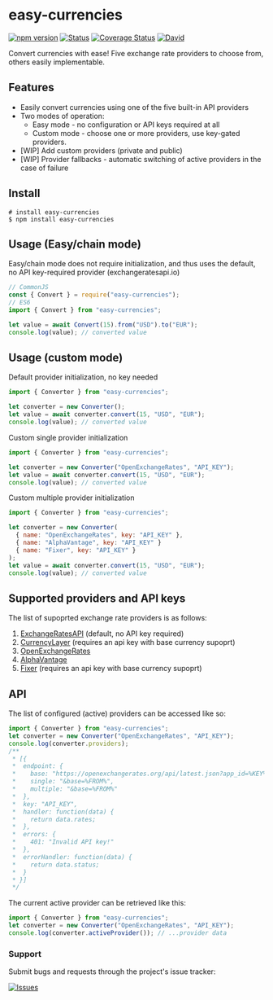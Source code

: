 # easy-currencies

[![npm version](http://img.shields.io/npm/v/easy-currencies.svg?style=flat)](https://npmjs.org/package/easy-currencies "View this project on npm")
[![Status](https://travis-ci.org/scharkee/easy-currencies.svg?branch=master)](https://travis-ci.org/scharkee/easy-currencies)
[![Coverage Status](https://coveralls.io/repos/github/Scharkee/easy-currencies/badge.svg?branch=master)](https://coveralls.io/github/Scharkee/easy-currencies?branch=master)
[![David](https://img.shields.io/david/scharkee/easy-currencies.svg)](https://david-dm.org/scharkee/easy-currencies)

Convert currencies with ease! Five exchange rate providers to choose from, others easily implementable.

## Features

- Easily convert currencies using one of the five built-in API providers
- Two modes of operation:
  - Easy mode - no configuration or API keys required at all
  - Custom mode - choose one or more providers, use key-gated providers.
- [WIP] Add custom providers (private and public)
- [WIP] Provider fallbacks - automatic switching of active providers in the case of failure

## Install

```console
# install easy-currencies
$ npm install easy-currencies
```

## Usage (Easy/chain mode)

Easy/chain mode does not require initialization, and thus uses the default, no API key-required provider (exchangeratesapi.io)

```js
// CommonJS
const { Convert } = require("easy-currencies");
// ES6
import { Convert } from "easy-currencies";

let value = await Convert(15).from("USD").to("EUR");
console.log(value); // converted value
```

## Usage (custom mode)

Default provider initialization, no key needed

```js
import { Converter } from "easy-currencies";

let converter = new Converter();
let value = await converter.convert(15, "USD", "EUR");
console.log(value); // converted value
```

Custom single provider initialization

```js
import { Converter } from "easy-currencies";

let converter = new Converter("OpenExchangeRates", "API_KEY");
let value = await converter.convert(15, "USD", "EUR");
console.log(value); // converted value
```

Custom multiple provider initialization

```js
import { Converter } from "easy-currencies";

let converter = new Converter(
  { name: "OpenExchangeRates", key: "API_KEY" },
  { name: "AlphaVantage", key: "API_KEY" }
  { name: "Fixer", key: "API_KEY" }
);
let value = await converter.convert(15, "USD", "EUR");
console.log(value); // converted value
```

## Supported providers and API keys

The list of supoprted exchange rate providers is as follows:

1. [ExchangeRatesAPI](https://exchangeratesapi.io/) (default, no API key required)
2. [CurrencyLayer](https://currencylayer.com/) (requires an api key with base currency supoprt)
3. [OpenExchangeRates](https://openexchangerates.org/)
4. [AlphaVantage](https://www.alphavantage.co/)
5. [Fixer](https://fixer.io/) (requires an api key with base currency supoprt)

## API

The list of configured (active) providers can be accessed like so:

```js
import { Converter } from "easy-currencies";
let converter = new Converter("OpenExchangeRates", "API_KEY");
console.log(converter.providers);
/**
 * [{
 *  endpoint: {
 *    base: "https://openexchangerates.org/api/latest.json?app_id=%KEY%",
 *    single: "&base=%FROM%",
 *    multiple: "&base=%FROM%"
 *  },
 *  key: "API_KEY",
 *  handler: function(data) {
 *    return data.rates;
 *  },
 *  errors: {
 *    401: "Invalid API key!"
 *  },
 *  errorHandler: function(data) {
 *    return data.status;
 *  }
 * }]
 */
```

The current active provider can be retrieved like this:

```js
import { Converter } from "easy-currencies";
let converter = new Converter("OpenExchangeRates", "API_KEY");
console.log(converter.activeProvider()); // ...provider data
```

### Support

Submit bugs and requests through the project's issue tracker:

[![Issues](http://img.shields.io/github/issues/Scharkee/easy-currencies.svg)](https://github.com/Scharkee/easy-currencies/issues)
